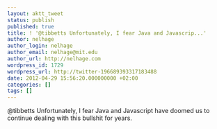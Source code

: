 ```yaml
---
layout: aktt_tweet
status: publish
published: true
title: ! '@tibbetts Unfortunately, I fear Java and Javascrip...'
author: nelhage
author_login: nelhage
author_email: nelhage@mit.edu
author_url: http://nelhage.com
wordpress_id: 1729
wordpress_url: http://twitter-196689393317183488
date: 2012-04-29 15:56:20.000000000 +02:00
categories: []
tags: []
---
```

@tibbetts Unfortunately, I fear Java and Javascript have doomed us to continue dealing with this bullshit for years.
